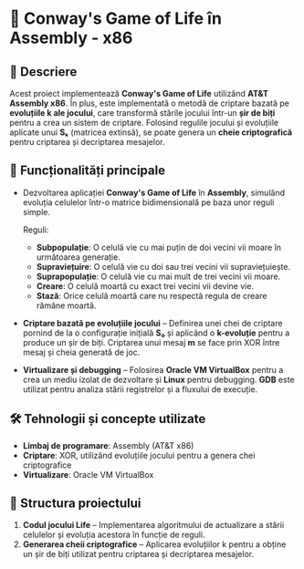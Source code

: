 # 🧩 Conway's Game of Life în Assembly - x86

## 📌 Descriere  
Acest proiect implementează **Conway's Game of Life** utilizând **AT&T Assembly x86**. În plus, este implementată o metodă de criptare bazată pe **evoluțiile k ale jocului**, care transformă stările jocului într-un **șir de biți** pentru a crea un sistem de criptare. Folosind regulile jocului și evoluțiile aplicate unui **Sₖ** (matricea extinsă), se poate genera un **cheie criptografică** pentru criptarea și decriptarea mesajelor.

## 📖 Funcționalități principale
- Dezvoltarea aplicației **Conway's Game of Life** în **Assembly**, simulând evoluția celulelor într-o matrice bidimensională pe baza unor reguli simple.
  
  Reguli:
  - **Subpopulație**: O celulă vie cu mai puțin de doi vecini vii moare în următoarea generație.
  - **Supraviețuire**: O celulă vie cu doi sau trei vecini vii supraviețuiește.
  - **Suprapopulație**: O celulă vie cu mai mult de trei vecini vii moare.
  - **Creare**: O celulă moartă cu exact trei vecini vii devine vie.
  - **Stază**: Orice celulă moartă care nu respectă regula de creare rămâne moartă.

- **Criptare bazată pe evoluțiile jocului** – Definirea unei chei de criptare pornind de la o configurație inițială **S₀** și aplicând o **k-evoluție** pentru a produce un șir de biți. Criptarea unui mesaj **m** se face prin XOR între mesaj și cheia generată de joc.

- **Virtualizare și debugging** – Folosirea **Oracle VM VirtualBox** pentru a crea un mediu izolat de dezvoltare și **Linux** pentru debugging. **GDB** este utilizat pentru analiza stării registrelor și a fluxului de execuție.

## 🛠️ Tehnologii și concepte utilizate  
- **Limbaj de programare**: Assembly (AT&T x86)  
- **Criptare**: XOR, utilizând evoluțiile jocului pentru a genera chei criptografice  
- **Virtualizare**: Oracle VM VirtualBox  

## 📂 Structura proiectului  
1. **Codul jocului Life** – Implementarea algoritmului de actualizare a stării celulelor și evoluția acestora în funcție de reguli.  
2. **Generarea cheii criptografice** – Aplicarea evoluțiilor k pentru a obține un șir de biți utilizat pentru criptarea și decriptarea mesajelor.  
 
